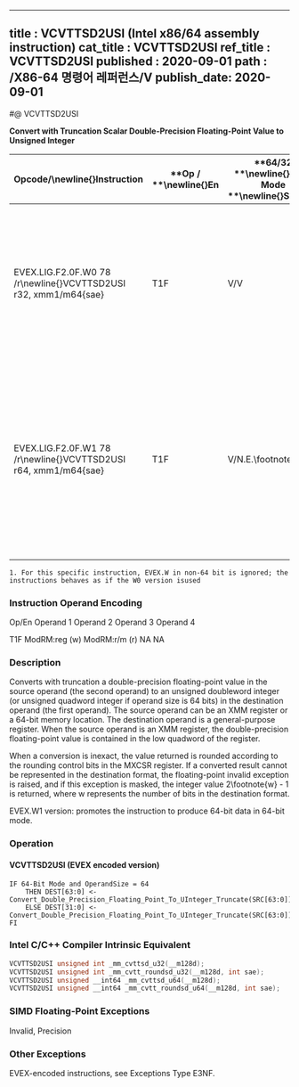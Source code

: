 ----------------------------
title : VCVTTSD2USI (Intel x86/64 assembly instruction)
cat_title : VCVTTSD2USI
ref_title : VCVTTSD2USI
published : 2020-09-01
path : /X86-64 명령어 레퍼런스/V
publish_date: 2020-09-01
----------------------------
#@ VCVTTSD2USI

**Convert with Truncation Scalar Double-Precision Floating-Point Value to Unsigned Integer**

|**Opcode/**\newline{}**Instruction**|**Op / **\newline{}**En**|**64/32 **\newline{}**bit Mode **\newline{}**Support**|**CPUID **\newline{}**Feature **\newline{}**Flag**|**Description**|
|------------------------------------|-------------------------|------------------------------------------------------|--------------------------------------------------|---------------|
|EVEX.LIG.F2.0F.W0 78 /r\newline{}VCVTTSD2USI r32, xmm1/m64{sae}|T1F|V/V|AVX512F|Convert one double-precision floating-point value from xmm1/m64 to one unsigned doubleword integer r32 using truncation.|
|EVEX.LIG.F2.0F.W1 78 /r\newline{}VCVTTSD2USI r64, xmm1/m64{sae}|T1F|V/N.E.\footnote{1}|AVX512F|Convert one double-precision floating-point value from xmm1/m64 to one unsigned quadword integer zero-extended into r64 using truncation.|
||||||

```note
1. For this specific instruction, EVEX.W in non-64 bit is ignored; the instructions behaves as if the W0 version isused
```
###                                                        Instruction Operand Encoding


Op/En Operand 1 Operand 2 Operand 3 Operand 4

 T1F ModRM:reg (w) ModRM:r/m (r) NA NA

### Description


Converts with truncation a double-precision floating-point value in the source operand (the second operand) to an unsigned doubleword integer (or unsigned quadword integer if operand size is 64 bits) in the destination operand (the first operand). The source operand can be an XMM register or a 64-bit memory location. The destination operand is a general-purpose register. When the source operand is an XMM register, the double-precision floating-point value is contained in the low quadword of the register.

When a conversion is inexact, the value returned is rounded according to the rounding control bits in the MXCSR register. If a converted result cannot be represented in the destination format, the floating-point invalid exception is raised, and if this exception is masked, the integer value 2\footnote{w}  - 1 is returned, where w represents the number of bits in the destination format.

EVEX.W1 version: promotes the instruction to produce 64-bit data in 64-bit mode.


### Operation
#### VCVTTSD2USI (EVEX encoded version)
```info-verb
IF 64-Bit Mode and OperandSize = 64
    THEN DEST[63:0] <-  Convert_Double_Precision_Floating_Point_To_UInteger_Truncate(SRC[63:0]);
    ELSE DEST[31:0] <-  Convert_Double_Precision_Floating_Point_To_UInteger_Truncate(SRC[63:0]);
FI
```

### Intel C/C++ Compiler Intrinsic Equivalent

```cpp
VCVTTSD2USI unsigned int _mm_cvttsd_u32(__m128d);
VCVTTSD2USI unsigned int _mm_cvtt_roundsd_u32(__m128d, int sae);
VCVTTSD2USI unsigned __int64 _mm_cvttsd_u64(__m128d);
VCVTTSD2USI unsigned __int64 _mm_cvtt_roundsd_u64(__m128d, int sae);
```
### SIMD Floating-Point Exceptions


Invalid, Precision

### Other Exceptions


EVEX-encoded instructions, see Exceptions Type E3NF.

